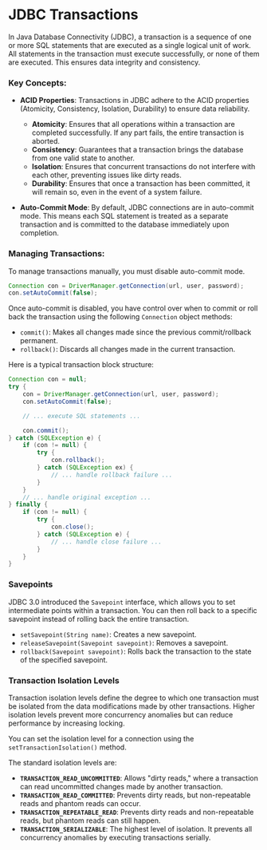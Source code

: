 # JDBC Transactions

In Java Database Connectivity (JDBC), a transaction is a sequence of one or more SQL statements that are executed as a single logical unit of work. All statements in the transaction must execute successfully, or none of them are executed. This ensures data integrity and consistency.

### Key Concepts:

*   **ACID Properties**: Transactions in JDBC adhere to the ACID properties (Atomicity, Consistency, Isolation, Durability) to ensure data reliability.
    *   **Atomicity**: Ensures that all operations within a transaction are completed successfully. If any part fails, the entire transaction is aborted.
    *   **Consistency**: Guarantees that a transaction brings the database from one valid state to another.
    *   **Isolation**: Ensures that concurrent transactions do not interfere with each other, preventing issues like dirty reads.
    *   **Durability**: Ensures that once a transaction has been committed, it will remain so, even in the event of a system failure.

*   **Auto-Commit Mode**: By default, JDBC connections are in auto-commit mode. This means each SQL statement is treated as a separate transaction and is committed to the database immediately upon completion.

### Managing Transactions:

To manage transactions manually, you must disable auto-commit mode.

```java
Connection con = DriverManager.getConnection(url, user, password);
con.setAutoCommit(false);
```

Once auto-commit is disabled, you have control over when to commit or roll back the transaction using the following `Connection` object methods:

*   `commit()`: Makes all changes made since the previous commit/rollback permanent.
*   `rollback()`: Discards all changes made in the current transaction.

Here is a typical transaction block structure:

```java
Connection con = null;
try {
    con = DriverManager.getConnection(url, user, password);
    con.setAutoCommit(false);

    // ... execute SQL statements ...

    con.commit();
} catch (SQLException e) {
    if (con != null) {
        try {
            con.rollback();
        } catch (SQLException ex) {
            // ... handle rollback failure ...
        }
    }
    // ... handle original exception ...
} finally {
    if (con != null) {
        try {
            con.close();
        } catch (SQLException e) {
            // ... handle close failure ...
        }
    }
}
```

### Savepoints

JDBC 3.0 introduced the `Savepoint` interface, which allows you to set intermediate points within a transaction. You can then roll back to a specific savepoint instead of rolling back the entire transaction.

*   `setSavepoint(String name)`: Creates a new savepoint.
*   `releaseSavepoint(Savepoint savepoint)`: Removes a savepoint.
*   `rollback(Savepoint savepoint)`: Rolls back the transaction to the state of the specified savepoint.

### Transaction Isolation Levels

Transaction isolation levels define the degree to which one transaction must be isolated from the data modifications made by other transactions. Higher isolation levels prevent more concurrency anomalies but can reduce performance by increasing locking.

You can set the isolation level for a connection using the `setTransactionIsolation()` method.

The standard isolation levels are:

*   **`TRANSACTION_READ_UNCOMMITTED`**: Allows "dirty reads," where a transaction can read uncommitted changes made by another transaction.
*   **`TRANSACTION_READ_COMMITTED`**: Prevents dirty reads, but non-repeatable reads and phantom reads can occur.
*   **`TRANSACTION_REPEATABLE_READ`**: Prevents dirty reads and non-repeatable reads, but phantom reads can still happen.
*   **`TRANSACTION_SERIALIZABLE`**: The highest level of isolation. It prevents all concurrency anomalies by executing transactions serially.
